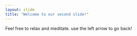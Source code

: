 ```yaml
---
layout: slide
title: "Welcome to our second slide!"
---
```

Feel free to relax and meditate.
use the left arrow to go back!
